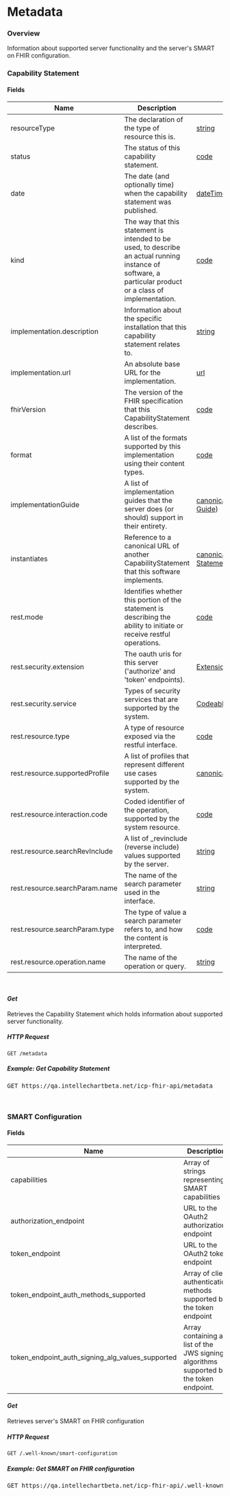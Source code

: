 # Metadata

### Overview

Information about supported server functionality and the server's SMART on FHIR configuration.

### Capability Statement

#### Fields

| Name                           | Description                                                                                                                                                | Type                                                                                                                                    |
| ------------------------------ | ---------------------------------------------------------------------------------------------------------------------------------------------------------- | --------------------------------------------------------------------------------------------------------------------------------------- |
| resourceType                   | The declaration of the type of resource this is.                                                                                                           | [string](https://www.hl7.org/fhirdatatypes.html#string)                                                                                 |
| status                         | The status of this capability statement.                                                                                                                   | [code](https://www.hl7.org/fhirdatatypes.html#code)                                                                                     |
| date                           | The date (and optionally time) when the capability statement was published.                                                                                | [dateTime](https://www.hl7.org/fhirdatatypes.html#dateTime)                                                                             |
| kind                           | The way that this statement is intended to be used, to describe an actual running instance of software, a particular product or a class of implementation. | [code](https://www.hl7.org/fhirdatatypes.html#code)                                                                                     |
| implementation.description     | Information about the specific installation that this capability statement relates to.                                                                     | [string](https://www.hl7.org/fhirdatatypes.html#string)                                                                                 |
| implementation.url             | An absolute base URL for the implementation.                                                                                                               | [url](https://www.hl7.org/fhirdatatypes.html#url)                                                                                       |
| fhirVersion                    | The version of the FHIR specification that this CapabilityStatement describes.                                                                             | [code](https://www.hl7.org/fhirdatatypes.html#code)                                                                                     |
| format                         | A list of the formats supported by this implementation using their content types.                                                                          | [code](https://www.hl7.org/fhirdatatypes.html#code)                                                                                     |
| implementationGuide            | A list of implementation guides that the server does (or should) support in their entirety.                                                                | [canonical](https://www.hl7.org/fhirdatatypes.html#canonical)([Implementation Guide](https://www.hl7.org/fhirimplementationguide.html)) |
| instantiates                   | Reference to a canonical URL of another CapabilityStatement that this software implements.                                                                 | [canonical](https://www.hl7.org/fhirdatatypes.html#canonical)([Capabiliy Statement](https://www.hl7.org/fhircapabilitystatement.html))  |
| rest.mode                      | Identifies whether this portion of the statement is describing the ability to initiate or receive restful operations.                                      | [code](https://www.hl7.org/fhirdatatypes.html#code)                                                                                     |
| rest.security.extension        | The oauth uris for this server ('authorize' and 'token' endpoints).                                                                                        | [Extension](https://www.hl7.org/fhirextensibility.html#Extension)                                                                       |
| rest.security.service          | Types of security services that are supported by the system.                                                                                               | [CodeableConcept](https://www.hl7.org/fhirdatatypes.html#CodeableConcept)                                                               |
| rest.resource.type             | A type of resource exposed via the restful interface.                                                                                                      | [code](https://www.hl7.org/fhirdatatypes.html#code)                                                                                     |
| rest.resource.supportedProfile | A list of profiles that represent different use cases supported by the system.                                                                             | [canonical](https://www.hl7.org/fhirdatatypes.html#canonical)([StructureDefinition](https://www.hl7.org/fhirstructuredefinition.html))  |
| rest.resource.interaction.code | Coded identifier of the operation, supported by the system resource.                                                                                       | [code](https://www.hl7.org/fhirdatatypes.html#code)                                                                                     |
| rest.resource.searchRevInclude | A list of \_revinclude (reverse include) values supported by the server.                                                                                   | [string](https://www.hl7.org/fhirdatatypes.html#string)                                                                                 |
| rest.resource.searchParam.name | The name of the search parameter used in the interface.                                                                                                    | [string](https://www.hl7.org/fhirdatatypes.html#string)                                                                                 |
| rest.resource.searchParam.type | The type of value a search parameter refers to, and how the content is interpreted.                                                                        | [code](https://www.hl7.org/fhirdatatypes.html#code)                                                                                     |
| rest.resource.operation.name   | The name of the operation or query.                                                                                                                        | [string](https://www.hl7.org/fhirdatatypes.html#string)                                                                                 |

&nbsp;

#### _Get_

Retrieves the Capability Statement which holds information about supported server functionality.

##### HTTP Request

`GET /metadata`

##### Example: Get Capability Statement

<pre class="center-column">
GET https://qa.intellechartbeta.net/icp-fhir-api/metadata
</pre>

&nbsp;

### SMART Configuration

#### Fields

| Name                                             | Description                                                                            | Type                                                    |
| ------------------------------------------------ | -------------------------------------------------------------------------------------- | ------------------------------------------------------- |
| capabilities                                     | Array of strings representing SMART capabilities                                       | [string](https://www.hl7.org/fhirdatatypes.html#string) |
| authorization_endpoint                           | URL to the OAuth2 authorization endpoint                                               | [url](https://www.hl7.org/fhirdatatypes.html#url)       |
| token_endpoint                                   | URL to the OAuth2 token endpoint                                                       | [url](https://www.hl7.org/fhirdatatypes.html#url)       |
| token_endpoint_auth_methods_supported            | Array of client authentication methods supported by the token endpoint                 | [string](https://www.hl7.org/fhirdatatypes.html#string) |
| token_endpoint_auth_signing_alg_values_supported | Array containing a list of the JWS signing algorithms supported by the token endpoint. | [string](https://www.hl7.org/fhirdatatypes.html#string) |

#### _Get_

Retrieves server's SMART on FHIR configuration

##### HTTP Request

`GET /.well-known/smart-configuration`

##### Example: Get SMART on FHIR configuration

<pre class="center-column">
GET https://qa.intellechartbeta.net/icp-fhir-api/.well-known/smart-configuration
</pre>

&nbsp;
